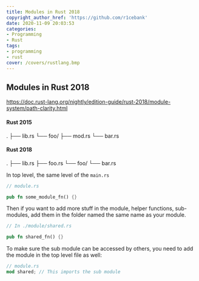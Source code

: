 ```yaml
---
title: Modules in Rust 2018
copyright_author_href: 'https://github.com/r1cebank'
date: 2020-11-09 20:03:53
categories:
- Programming
- Rust
tags:
- programming
- rust
cover: /covers/rustlang.bmp
---
```

## Modules in Rust 2018

https://doc.rust-lang.org/nightly/edition-guide/rust-2018/module-system/path-clarity.html

#### Rust 2015 
.
├── lib.rs
└── foo/
    ├── mod.rs
    └── bar.rs

#### Rust 2018
.
├── lib.rs
├── foo.rs
└── foo/
    └── bar.rs

In top level, the same level of the `main.rs`

```rust
// module.rs

pub fn some_module_fn() {}
```

Then if you want to add more stuff in the module, helper functions, sub-modules, add them in the folder named the same name as your module.

```rust
// In ./module/shared.rs

pub fn shared_fn() {}
```

To make sure the sub module can be accessed by others, you need to add the module in the top level file as well:

```rust
// module.rs
mod shared; // This imports the sub module
```
